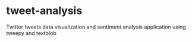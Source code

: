 # tweet-analysis
Twitter tweets data visualization and sentiment analysis application using tweepy and textblob
